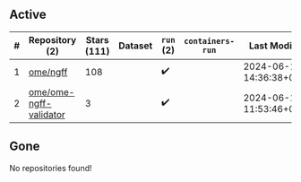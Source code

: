 ## Active
| # | Repository (2) | Stars (111) | Dataset | `run` (2) | `containers-run` | Last Modified |
| --- | --- | --- | --- | --- | --- | --- |
| 1 | [ome/ngff](https://github.com/ome/ngff) | 108 |  | :heavy_check_mark: |  | 2024-06-13 14:36:38+00:00 |
| 2 | [ome/ome-ngff-validator](https://github.com/ome/ome-ngff-validator) | 3 |  | :heavy_check_mark: |  | 2024-06-14 11:53:46+00:00 |

## Gone
No repositories found!
